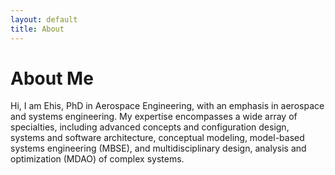 ```yaml
---
layout: default
title: About
---
```


# About Me

Hi, I am Ehis, PhD in Aerospace Engineering, with an emphasis in aerospace and systems engineering. My expertise encompasses a wide array of specialties, including advanced concepts and configuration design, systems and software architecture, conceptual modeling, model-based systems engineering (MBSE), and multidisciplinary design, analysis and optimization (MDAO) of complex systems.